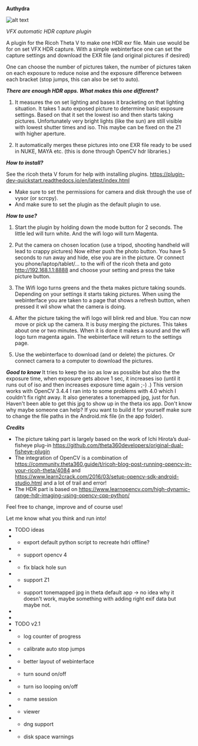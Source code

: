  

**Authydra**

![alt text](https://www.pngkit.com/png/full/433-4333979_hydra-dragon-vector-silhouette-public-domain-vectors-hydra.png)

*VFX automatic HDR capture plugin*


A plugin for the Ricoh Theta V to make one HDR exr file. 
Main use would be for on set VFX HDR capture.
With a simple webinterface one can set the capture settings
and download the EXR file (and original pictures if desired)

One can choose the number of pictures taken,
the number of pictures taken on each exposure to reduce noise
and the exposure difference between each bracket (stop jumps, this can also be set to auto).


***There are enough HDR apps. What makes this one different?***

1) It measures the on set lighting and bases it bracketing on that lighting situation.
It takes 1 auto exposed picture to determine basic exposure settings.
Based on that it set the lowest iso and then starts taking pictures.
Unfortunately very bright lights (like the sun) are still visible with lowest shutter times and iso.
This maybe can be fixed on the Z1 with higher aperture.

2) It automatically merges these pictures into one EXR file ready to be used in NUKE, MAYA etc. (this is done through OpenCV hdr libraries.)

***How to install?***

See the ricoh theta V forum for help with installing plugins. 
https://plugin-dev-quickstart.readthedocs.io/en/latest/index.html
- Make sure to set the permissions for camera and disk through the use of vysor (or scrcpy).
- And make sure to set the plugin as the default plugin to use.

***How to use?***

1) Start the plugin by holding down the mode button for 2 seconds. The little led will turn white. And the wifi logo will turn Magenta.

2) Put the camera on chosen location (use a tripod, shooting handheld will lead to crappy pictures)
Now either push the photo button. You have 5 seconds to run away and hide, else you are in the picture.
Or connect you phone/laptop/tablet/... to the wifi of the ricoh theta and goto http://192.168.1.1:8888 and choose your setting and press the take picture button.

3) The Wifi logo turns greens and the theta makes picture taking sounds. Depending on your settings it starts taking pictures.
When using the webinterface you are taken to a page that shows a refresh button, when pressed it wil show what the camera is doing.

4) After the picture taking the wifi logo will blink red and blue. You can now move or pick up the camera. It is busy merging the pictures.
This takes about one or two minutes. When it is done it makes a sound and the wifi logo turn magenta again. The webinterface will return to the settings page.

5) Use the webinterface to download (and or delete) the pictures. Or connect camera to a computer to download the pictures.


***Good to know***
It tries to keep the iso as low as possible but also the the exposure time, when exposure gets above 1 sec, it increases iso (until it runs out of iso and then increases exposure time again ;-)  .)
This version works with OpenCV 3.4.4 I ran into to some problems with 4.0 which I couldn't fix right away.
It also generates a tonemapped jpg, just for fun. Haven't been able to get this jpg to show up in the theta ios app. Don't know why maybe someone can help?
If you want to build it for yourself make sure to change the file paths in the Android.mk file (in the app folder).

 
***Credits***

- The picture taking part is largely based on the work of Ichi Hirota’s dual-fisheye plug-in <https://github.com/theta360developers/original-dual-fisheye-plugin>
- The integration of OpenCV is a combination of <https://community.theta360.guide/t/ricoh-blog-post-running-opencv-in-your-ricoh-theta/4084> and <https://www.learn2crack.com/2016/03/setup-opencv-sdk-android-studio.html> and a lot of trail and error!
- The HDR part is based on https://www.learnopencv.com/high-dynamic-range-hdr-imaging-using-opencv-cpp-python/

Feel free to change, improve and of course use!

Let me know what you think and run into!




  * TODO ideas
  * - export default python script to recreate hdri offline?
  * - support opencv 4
  * - fix black hole sun
  * - support Z1
  * - support tonemapped jpg in theta default app -> no idea why it doesn't work, maybe something with adding right exif data but maybe not.
  *
  *
  * TODO v2.1
  * - log counter of progress
  * - calibrate auto stop jumps
  * - better layout of webinterface
  * - turn sound on/off
  * - turn iso looping on/off
  * - name session
  * - viewer
  * - dng support
  * - disk space warnings

 

 

 

 

